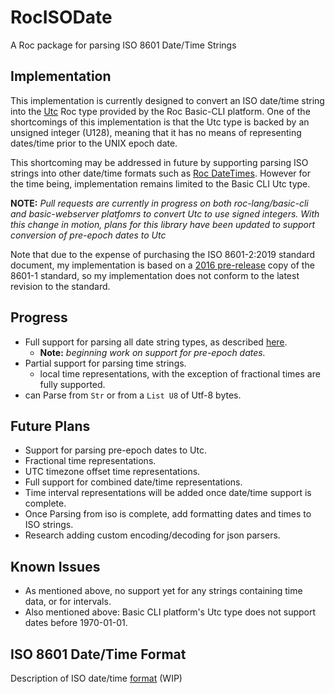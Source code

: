 # RocISODate
A Roc package for parsing ISO 8601 Date/Time Strings 

## Implementation
This implementation is currently designed to convert an ISO date/time string into the [Utc](https://github.com/roc-lang/basic-cli/blob/main/platform/Utc.roc) Roc type provided by the Roc Basic-CLI platform. One of the shortcomings of this implementation is that the Utc type is backed by an unsigned integer (U128), meaning that it has no means of representing dates/time prior to the UNIX epoch date.

This shortcoming may be addressed in future by supporting parsing ISO strings into other date/time formats such as [Roc DateTimes](https://github.com/Hasnep/roc-datetimes). However for the time being, implementation remains limited to the Basic CLI Utc type.

**NOTE:** *Pull requests are currently in progress on both roc-lang/basic-cli and basic-webserver platfomrs to convert Utc to use signed integers. With this change in motion, plans for this library have been updated to support conversion of pre-epoch dates to Utc*

Note that due to the expense of purchasing the ISO 8601-2:2019 standard document, my implementation is based on a [2016 pre-release](https://www.loc.gov/standards/datetime/iso-tc154-wg5_n0038_iso_wd_8601-1_2016-02-16.pdf) copy of the 8601-1 standard, so my implementation does not conform to the latest revision to the standard.

## Progress
- Full support for parsing all date string types, as described [here](FORMAT.md).
  - **Note:** *beginning work on support for pre-epoch dates.*
- Partial support for parsing time strings.
  - local time representations, with the exception of fractional times are fully supported.
- can Parse from `Str` or from a `List U8` of Utf-8 bytes.


## Future Plans
- Support for parsing pre-epoch dates to Utc.
- Fractional time representations.
- UTC timezone offset time representations.
- Full support for combined date/time representations.
- Time interval representations will be added once date/time support is complete.
- Once Parsing from iso is complete, add formatting dates and times to ISO strings.
- Research adding custom encoding/decoding for json parsers.

## Known Issues
- As mentioned above, no support yet for any strings containing time data, or for intervals.
- Also mentioned above: Basic CLI platform's Utc type does not support dates before 1970-01-01.

## ISO 8601 Date/Time Format
Description of ISO date/time [format](FORMAT.md) (WIP)
